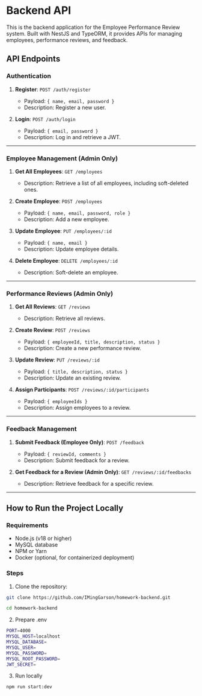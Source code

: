 # Backend API

This is the backend application for the Employee Performance Review system. Built with NestJS and TypeORM, it provides APIs for managing employees, performance reviews, and feedback.

## **API Endpoints**
### **Authentication**
1. **Register**: `POST /auth/register`
   - Payload: `{ name, email, password }`
   - Description: Register a new user.

2. **Login**: `POST /auth/login`
   - Payload: `{ email, password }`
   - Description: Log in and retrieve a JWT.
---

### **Employee Management (Admin Only)**
1. **Get All Employees**: `GET /employees`
   - Description: Retrieve a list of all employees, including soft-deleted ones.

2. **Create Employee**: `POST /employees`
   - Payload: `{ name, email, password, role }`
   - Description: Add a new employee.

3. **Update Employee**: `PUT /employees/:id`
   - Payload: `{ name, email }`
   - Description: Update employee details.

4. **Delete Employee**: `DELETE /employees/:id`
   - Description: Soft-delete an employee.

---

### **Performance Reviews (Admin Only)**
1. **Get All Reviews**: `GET /reviews`
   - Description: Retrieve all reviews.

2. **Create Review**: `POST /reviews`
   - Payload: `{ employeeId, title, description, status }`
   - Description: Create a new performance review.

3. **Update Review**: `PUT /reviews/:id`
   - Payload: `{ title, description, status }`
   - Description: Update an existing review.

4. **Assign Participants**: `POST /reviews/:id/participants`
   - Payload: `{ employeeIds }`
   - Description: Assign employees to a review.

---

### **Feedback Management**
1. **Submit Feedback (Employee Only)**: `POST /feedback`
   - Payload: `{ reviewId, comments }`
   - Description: Submit feedback for a review.

2. **Get Feedback for a Review (Admin Only)**: `GET /reviews/:id/feedbacks`
   - Description: Retrieve feedback for a specific review.

---

## **How to Run the Project Locally**
### **Requirements**
- Node.js (v18 or higher)
- MySQL database
- NPM or Yarn
- Docker (optional, for containerized deployment)

### **Steps**
1. Clone the repository:
```bash
git clone https://github.com/IMingGarson/homework-backend.git

cd homework-backend
```

2. Prepare .env
```bash
PORT=4000
MYSQL_HOST=localhost
MYSQL_DATABASE=
MYSQL_USER=
MYSQL_PASSWORD=
MYSQL_ROOT_PASSWORD=
JWT_SECRET=
```

3. Run locally
```bash
npm run start:dev
```